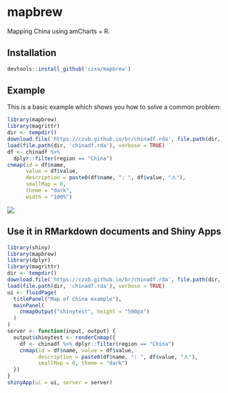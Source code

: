 # mapbrew

Mapping China using amCharts + R.

## Installation

```r
devtools::install_github('czxa/mapbrew')
```

## Example

This is a basic example which shows you how to solve a common problem:

```r
library(mapbrew)
library(magrittr)
dir <- tempdir()
download.file('https://czxb.github.io/br/chinadf.rda', file.path(dir, 'chinadf.rda'))
load(file.path(dir, 'chinadf.rda'), verbose = TRUE)
df <- chinadf %>% 
  dplyr::filter(region == "China")
cnmap(id = df$name, 
      value = df$value, 
      description = paste0(df$name, ": ", df$value, "人"),
      smallMap = 0, 
      theme = "dark",
      width = "100%")
```

![](https://czxb.github.io/br/amCharts.svg)

## Use it in RMarkdown documents and Shiny Apps

```r 
library(shiny)
library(mapbrew)
library(dplyr)
library(magrittr)
dir <- tempdir()
download.file('https://czxb.github.io/br/chinadf.rda', file.path(dir, 'chinadf.rda'))
load(file.path(dir, 'chinadf.rda'), verbose = TRUE)
ui <- fluidPage(
  titlePanel("Map of China example"),
  mainPanel(
    cnmapOutput("shinytest", height = "500px")
  )
)
server <- function(input, output) {
  output$shinytest <- renderCnmap({
    df <- chinadf %>% dplyr::filter(region == "China")
    cnmap(id = df$name, value = df$value,
          description = paste0(df$name, ": ", df$value, "人"),
          smallMap = 0, theme = "dark")
  })
}
shinyApp(ui = ui, server = server)
```
